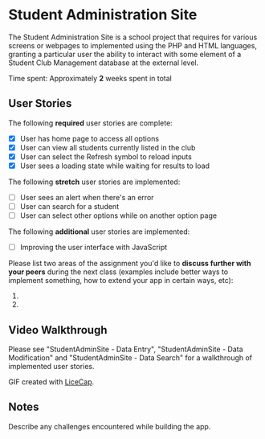 # Student Administration Site

The Student Administration Site is a school project that requires for various screens or webpages to implemented using the PHP and HTML languages, granting a particular user the ability to interact with some element of a Student Club Management database at the external level.

Time spent: Approximately **2** weeks spent in total

## User Stories

The following **required** user stories are complete:

- [x] User has home page to access all options
- [x] User can view all students currently listed in the club
- [x] User can select the Refresh symbol to reload inputs
- [x] User sees a loading state while waiting for results to load

The following **stretch** user stories are implemented:

- [ ] User sees an alert when there's an error
- [ ] User can search for a student
- [ ] User can select other options while on another option page

The following **additional** user stories are implemented:

- [ ] Improving the user interface with JavaScript

Please list two areas of the assignment you'd like to **discuss further with your peers** during the next class (examples include better ways to implement something, how to extend your app in certain ways, etc):

1.
2.

## Video Walkthrough

Please see "StudentAdminSite - Data Entry", "StudentAdminSite - Data Modification" and "StudentAdminSite - Data Search" for a walkthrough of implemented user stories.



GIF created with [LiceCap](http://www.cockos.com/licecap/).

## Notes

Describe any challenges encountered while building the app.
